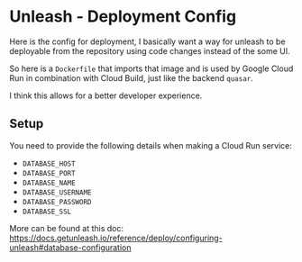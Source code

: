 # Unleash - Deployment Config

Here is the config for deployment, I basically want a way for unleash to be deployable from the repository using code changes instead of the some UI.

So here is a `Dockerfile` that imports that image and is used by Google Cloud Run in combination with Cloud Build, just like the backend `quasar`.

I think this allows for a better developer experience.

## Setup

You need to provide the following details when making a Cloud Run service:

- `DATABASE_HOST`
- `DATABASE_PORT`
- `DATABASE_NAME`
- `DATABASE_USERNAME`
- `DATABASE_PASSWORD`
- `DATABASE_SSL`

More can be found at this doc: https://docs.getunleash.io/reference/deploy/configuring-unleash#database-configuration
